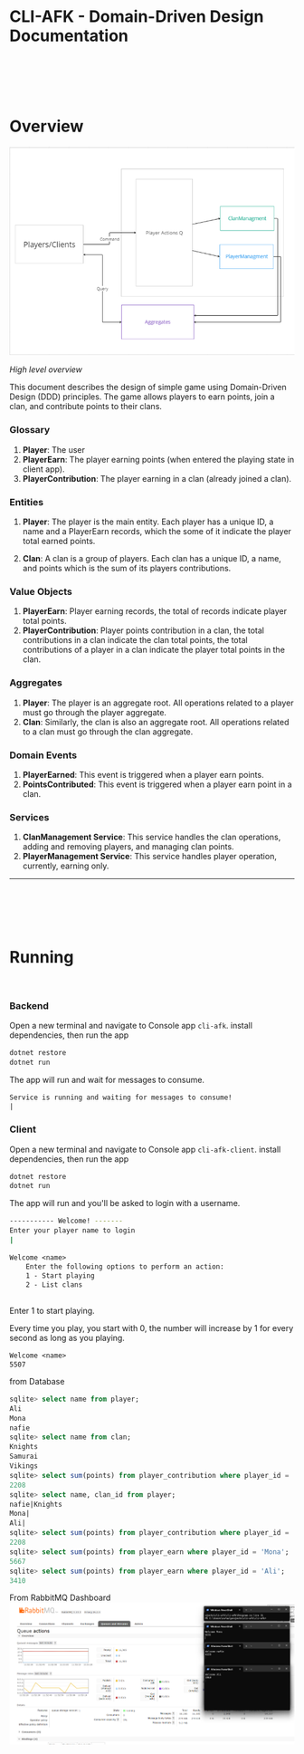 # CLI-AFK - Domain-Driven Design Documentation
<br>
<br>
<br>
<br>

# Overview
![image info](./screenshots/sh2.png)

_High level overview_


This document describes the design of simple game using Domain-Driven Design (DDD) principles. The game allows players to earn points, join a clan, and contribute points to their clans.

### Glossary
1. **Player**: The user
2. **PlayerEarn**: The player earning points (when entered the playing state in client app).
3. **PlayerContribution**: The player earning in a clan (already joined a clan).


### Entities

1. **Player**: The player is the main entity. Each player has a unique ID, a name and a PlayerEarn records, which the some of it indicate the player total earned points.

2. **Clan**: A clan is a group of players. Each clan has a unique ID, a name, and points which is the sum of its players contributions.

### Value Objects
1. **PlayerEarn**: Player earning records, the total of records indicate player total points.
2. **PlayerContribution**: Player points contribution in a clan, the total contributions in a clan indicate the clan total points, the total contributions of a player in a clan indicate the player total points in the clan.

### Aggregates
1. **Player**: The player is an aggregate root. All operations related to a player must go through the player aggregate.
2. **Clan**: Similarly, the clan is also an aggregate root. All operations related to a clan must go through the clan aggregate.

### Domain Events

1. **PlayerEarned**: This event is triggered when a player earn points.
2. **PointsContributed**: This event is triggered when a player earn point in a clan.

### Services

1. **ClanManagement Service**: This service handles the clan operations, adding and removing players, and managing clan points.
2. **PlayerManagement Service**: This service handles player operation, currently, earning only.


----
<br>
<br>
<br>
<br>

# Running

<br>

### Backend
Open a new terminal and navigate to Console app `cli-afk`.
install dependencies, then run the app
```powershell
dotnet restore
dotnet run
```
The app will run and wait for messages to consume.
```console
Service is running and waiting for messages to consume!
|
```

### Client
Open a new terminal and navigate to Console app `cli-afk-client`.
install dependencies, then run the app
```powershell
dotnet restore
dotnet run
```
The app will run and you'll be asked to login with a username.
```bash
----------- Welcome! -------
Enter your player name to login
|
```

```console
Welcome <name>
    Enter the following options to perform an action:
    1 - Start playing
    2 - List clans


```

Enter 1 to start playing.

Every time you play, you start with 0, the number will increase by 1 for every second as long as you playing.
```console
Welcome <name>
5507

```

from Database
```sql
sqlite> select name from player;
Ali
Mona
nafie
sqlite> select name from clan;
Knights
Samurai
Vikings
sqlite> select sum(points) from player_contribution where player_id = 'nafie' and clan_id = 'Knights';
2208
sqlite> select name, clan_id from player;
nafie|Knights
Mona|
Ali|
sqlite> select sum(points) from player_contribution where player_id = 'nafie' and clan_id = 'Knights';
2208
sqlite> select sum(points) from player_earn where player_id = 'Mona';
5667
sqlite> select sum(points) from player_earn where player_id = 'Ali';
3410
```

From RabbitMQ Dashboard
![image info](./screenshots/sh1.png)